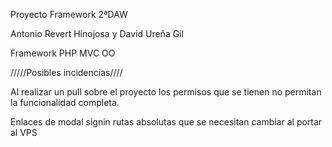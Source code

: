 Proyecto Framework 2ªDAW

Antonio Revert Hinojosa y David Ureña Gil

Framework PHP MVC OO

/////Posibles incidencias////

Al realizar un pull sobre el proyecto los permisos que se tienen no permitan la funcionalidad completa.

Enlaces de modal signin rutas absolutas que se necesitan cambiar al portar al VPS
